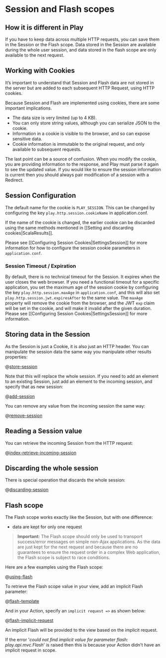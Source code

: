 <!--- Copyright (C) Lightbend Inc. <https://www.lightbend.com> -->
# Session and Flash scopes

## How it is different in Play

If you have to keep data across multiple HTTP requests, you can save them in the Session or the Flash scope. Data stored in the Session are available during the whole user session, and data stored in the flash scope are only available to the next request.

## Working with Cookies

It’s important to understand that Session and Flash data are not stored in the server but are added to each subsequent HTTP Request, using HTTP cookies.  

Because Session and Flash are implemented using cookies, there are some important implications.

* The data size is very limited (up to 4 KB).
* You can only store string values, although you can serialize JSON to the cookie.
* Information in a cookie is visible to the browser, and so can expose sensitive data.
* Cookie information is immutable to the original request, and only available to subsequent requests.

The last point can be a source of confusion.  When you modify the cookie, you are providing information to the response, and Play must parse it again to see the updated value.  If you would like to ensure the session information is current then you should always pair modification of a session with a Redirect.

## Session Configuration

The default name for the cookie is `PLAY_SESSION`. This can be changed by configuring the key `play.http.session.cookieName` in application.conf.

If the name of the cookie is changed, the earlier cookie can be discarded using the same methods mentioned in [[Setting and discarding cookies|ScalaResults]].

Please see [[Configuring Session Cookies|SettingsSession]] for more information for how to configure the session cookie parameters in `application.conf`.

### Session Timeout / Expiration

By default, there is no technical timeout for the Session. It expires when the user closes the web browser. If you need a functional timeout for a specific application, you set the maximum age of the session cookie by configuring the key `play.http.session.maxAge` in `application.conf`, and this will also set `play.http.session.jwt.expiresAfter` to the same value.  The `maxAge` property will remove the cookie from the browser, and the JWT `exp` claim will be set in the cookie, and will make it invalid after the given duration.  Please see [[Configuring Session Cookies|SettingsSession]] for more information.

## Storing data in the Session

As the Session is just a Cookie, it is also just an HTTP header. You can manipulate the session data the same way you manipulate other results properties:

@[store-session](code/ScalaSessionFlash.scala)

Note that this will replace the whole session. If you need to add an element to an existing Session, just add an element to the incoming session, and specify that as new session:

@[add-session](code/ScalaSessionFlash.scala)

You can remove any value from the incoming session the same way:

@[remove-session](code/ScalaSessionFlash.scala)

## Reading a Session value

You can retrieve the incoming Session from the HTTP request:

@[index-retrieve-incoming-session](code/ScalaSessionFlash.scala)

## Discarding the whole session

There is special operation that discards the whole session:

@[discarding-session](code/ScalaSessionFlash.scala)

## Flash scope

The Flash scope works exactly like the Session, but with one difference:

* data are kept for only one request

> **Important:** The Flash scope should only be used to transport success/error messages on simple non-Ajax applications. As the data are just kept for the next request and because there are no guarantees to ensure the request order in a complex Web application, the Flash scope is subject to race conditions.

Here are a few examples using the Flash scope:

@[using-flash](code/ScalaSessionFlash.scala)

To retrieve the Flash scope value in your view, add an implicit Flash parameter:

@[flash-template](code/scalaguide/http/scalasessionflash/views/index.scala.html)

And in your Action, specify an `implicit request =>` as shown below:

@[flash-implicit-request](code/ScalaSessionFlash.scala)

An implicit Flash will be provided to the view based on the implicit request.

If the error '_could not find implicit value for parameter flash: play.api.mvc.Flash_' is raised then this is because your Action didn't have an implicit request in scope.
